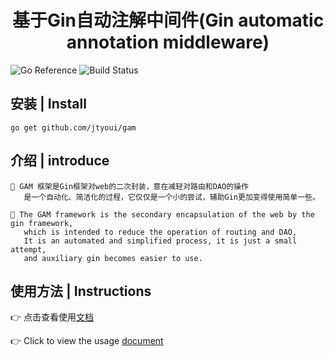 <div style="text-align: center;"><h1>基于Gin自动注解中间件(Gin automatic annotation middleware)</h1></div>

![Go Reference](https://pkg.go.dev/badge/github.com/PaesslerAG/gval.svg)
![Build Status](https://api.travis-ci.org/PaesslerAG/gval.svg?branch=master)

## 安装 | Install

```text
go get github.com/jtyoui/gam
```

## 介绍 | introduce

    📒 GAM 框架是Gin框架对web的二次封装，意在减轻对路由和DAO的操作
       是一个自动化、简洁化的过程，它仅仅是一个小的尝试，辅助Gin更加变得使用简单一些。

    📒 The GAM framework is the secondary encapsulation of the web by the gin framework,
       which is intended to reduce the operation of routing and DAO,
       It is an automated and simplified process, it is just a small attempt,
       and auxiliary gin becomes easier to use.

## 使用方法 | Instructions

👉 点击查看使用[文档](https://www.wolai.com/iDARnRwqR3Pb94uDrhD3xw)

👉 Click to view the usage [document](https://www.wolai.com/iDARnRwqR3Pb94uDrhD3xw)